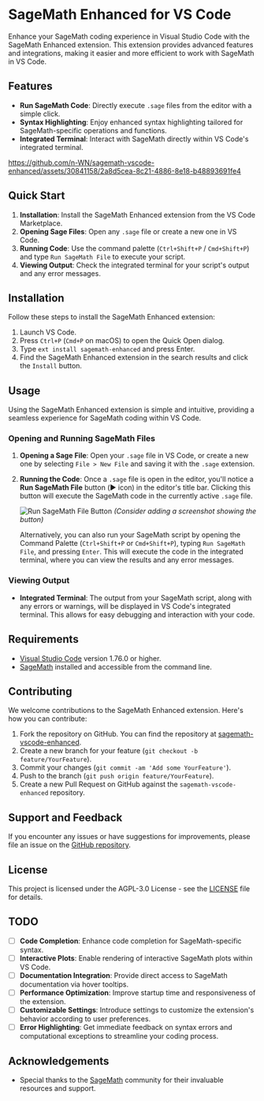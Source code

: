 # SageMath Enhanced for VS Code

Enhance your SageMath coding experience in Visual Studio Code with the SageMath Enhanced extension. This extension provides advanced features and integrations, making it easier and more efficient to work with SageMath in VS Code.

## Features

- **Run SageMath Code**: Directly execute `.sage` files from the editor with a simple click.
- **Syntax Highlighting**: Enjoy enhanced syntax highlighting tailored for SageMath-specific operations and functions.
- **Integrated Terminal**: Interact with SageMath directly within VS Code's integrated terminal.

https://github.com/n-WN/sagemath-vscode-enhanced/assets/30841158/2a8d5cea-8c21-4886-8e18-b48893691fe4

## Quick Start

1. **Installation**: Install the SageMath Enhanced extension from the VS Code Marketplace.
2. **Opening Sage Files**: Open any `.sage` file or create a new one in VS Code.
3. **Running Code**: Use the command palette (`Ctrl+Shift+P` / `Cmd+Shift+P`) and type `Run SageMath File` to execute your script.
4. **Viewing Output**: Check the integrated terminal for your script's output and any error messages.

## Installation

Follow these steps to install the SageMath Enhanced extension:

1. Launch VS Code.
2. Press `Ctrl+P` (`Cmd+P` on macOS) to open the Quick Open dialog.
3. Type `ext install sagemath-enhanced` and press Enter.
4. Find the SageMath Enhanced extension in the search results and click the `Install` button.

## Usage

Using the SageMath Enhanced extension is simple and intuitive, providing a seamless experience for SageMath coding within VS Code.

### Opening and Running SageMath Files

1. **Opening a Sage File**: Open your `.sage` file in VS Code, or create a new one by selecting `File > New File` and saving it with the `.sage` extension.

2. **Running the Code**: Once a `.sage` file is open in the editor, you'll notice a **Run SageMath File** button (▶️ icon) in the editor's title bar. Clicking this button will execute the SageMath code in the currently active `.sage` file.

    ![Run SageMath File Button](path/to/your/screenshot.png) *(Consider adding a screenshot showing the button)*

    Alternatively, you can also run your SageMath script by opening the Command Palette (`Ctrl+Shift+P` or `Cmd+Shift+P`), typing `Run SageMath File`, and pressing `Enter`. This will execute the code in the integrated terminal, where you can view the results and any error messages.

### Viewing Output

- **Integrated Terminal**: The output from your SageMath script, along with any errors or warnings, will be displayed in VS Code's integrated terminal. This allows for easy debugging and interaction with your code.

<!-- ### Additional Features

- **Syntax Highlighting**: Enjoy enhanced syntax highlighting specific to SageMath, making your code easier to read and understand.
- **Error Highlighting**: Get instant feedback on syntax errors and computational exceptions, helping you to quickly identify and resolve issues in your code.

By integrating SageMath directly into your VS Code environment, the SageMath Enhanced extension streamlines your mathematical and computational workflow, making it more efficient and enjoyable. -->

## Requirements

- [Visual Studio Code](https://code.visualstudio.com/) version 1.76.0 or higher.
- [SageMath](http://www.sagemath.org/) installed and accessible from the command line.

## Contributing

We welcome contributions to the SageMath Enhanced extension. Here's how you can contribute:

1. Fork the repository on GitHub. You can find the repository at [sagemath-vscode-enhanced](git@github.com:n-WN/sagemath-vscode-enhanced.git).
2. Create a new branch for your feature (`git checkout -b feature/YourFeature`).
3. Commit your changes (`git commit -am 'Add some YourFeature'`).
4. Push to the branch (`git push origin feature/YourFeature`).
5. Create a new Pull Request on GitHub against the `sagemath-vscode-enhanced` repository.

## Support and Feedback

If you encounter any issues or have suggestions for improvements, please file an issue on the [GitHub repository](https://github.com/n-WN/sagemath-vscode-enhanced/issues).

## License

This project is licensed under the AGPL-3.0 License - see the [LICENSE](LICENSE) file for details.

## TODO

- [ ] **Code Completion**: Enhance code completion for SageMath-specific syntax.
- [ ] **Interactive Plots**: Enable rendering of interactive SageMath plots within VS Code.
- [ ] **Documentation Integration**: Provide direct access to SageMath documentation via hover tooltips.
- [ ] **Performance Optimization**: Improve startup time and responsiveness of the extension.
- [ ] **Customizable Settings**: Introduce settings to customize the extension's behavior according to user preferences.
- [ ] **Error Highlighting**: Get immediate feedback on syntax errors and computational exceptions to streamline your coding process.

## Acknowledgements

- Special thanks to the [SageMath](http://www.sagemath.org/) community for their invaluable resources and support.
